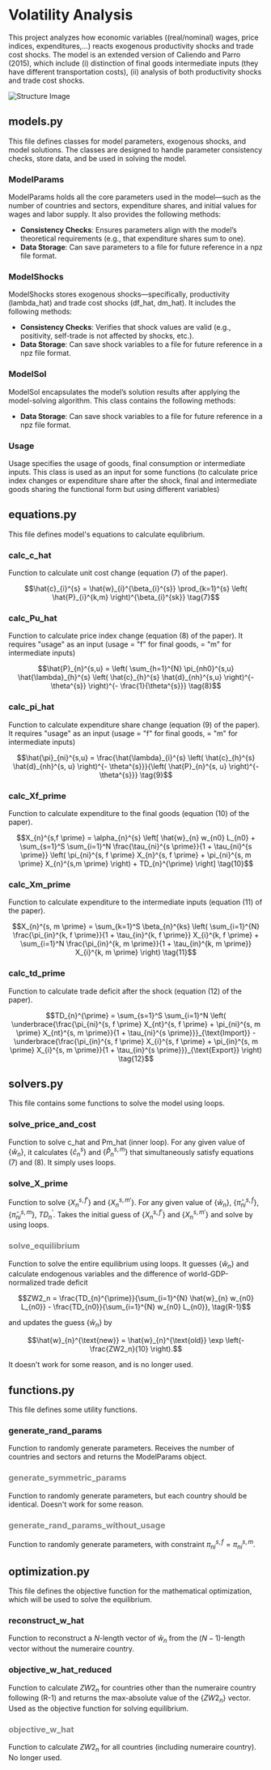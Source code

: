 # Volatility Analysis
This project analyzes how economic variables ((real/nominal) wages, price indices, expenditures,...) reacts exogenous productivity shocks and trade cost shocks. The model is an extended version of Caliendo and Parro (2015), which include (i) distinction of final goods intermediate inputs (they have different transportation costs), (ii) analysis of both productivity shocks and trade cost shocks.

![Structure Image](./figures_readme/structure.png)

## models.py
This file defines classes for model parameters, exogenous shocks, and model solutions. The classes are designed to handle parameter consistency checks, store data, and be used in solving the model.

### ModelParams
ModelParams holds all the core parameters used in the model—such as the number of countries and sectors, expenditure shares, and initial values for wages and labor supply. It also provides the following methods:
- **Consistency Checks**: Ensures parameters align with the model’s theoretical requirements (e.g., that expenditure shares sum to one).
- **Data Storage**: Can save parameters to a file for future reference in a npz file format.

### ModelShocks
ModelShocks stores exogenous shocks—specifically, productivity (lambda_hat) and trade cost shocks (df_hat, dm_hat). It includes the following methods:
- **Consistency Checks**: Verifies that shock values are valid (e.g., positivity, self-trade is not affected by shocks, etc.).
- **Data Storage**: Can save shock variables to a file for future reference in a npz file format.

### ModelSol
ModelSol encapsulates the model’s solution results after applying the model-solving algorithm. This class contains the following methods:
- **Data Storage**: Can save shock variables to a file for future reference in a npz file format.

### Usage
Usage specifies the usage of goods, final consumption or intermediate inputs. This class is used as an input for some functions (to calculate price index changes or expenditure share after the shock, final and intermediate goods sharing the functional form but using different variables)

## equations.py
This file defines model's equations to calculate equlibrium.

### calc_c_hat
Function to calculate unit cost change (equation (7) of the paper).

```math
\hat{c}_{i}^{s} = \hat{w}_{i}^{\beta_{i}^{s}} \prod_{k=1}^{s} \left( \hat{P}_{i}^{k,m} \right)^{\beta_{i}^{sk}} \tag{7}
```

### calc_Pu_hat
Function to calculate price index change (equation (8) of the paper).
It requires "usage" as an input (usage = "f" for final goods, = "m" for intermediate inputs)

```math
\hat{P}_{n}^{s,u} = \left( \sum_{h=1}^{N} \pi_{nh0}^{s,u} \hat{\lambda}_{h}^{s} \left( \hat{c}_{h}^{s} \hat{d}_{nh}^{s,u} \right)^{- \theta^{s}} \right)^{- \frac{1}{\theta^{s}}} \tag{8}
```

### calc_pi_hat
Function to calculate expenditure share change (equation (9) of the paper).
It requires "usage" as an input (usage = "f" for final goods, = "m" for intermediate inputs)

```math
\hat{\pi}_{ni}^{s,u} = \frac{\hat{\lambda}_{i}^{s} \left( \hat{c}_{h}^{s} \hat{d}_{nh}^{s, u} \right)^{- \theta^{s}}}{\left( \hat{P}_{n}^{s, u} \right)^{- \theta^{s}}} \tag{9}
```

### calc_Xf_prime
Function to calculate expenditure to the final goods (equation (10) of the paper).

```math
X_{n}^{s,f \prime} = \alpha_{n}^{s} \left[ \hat{w}_{n} w_{n0} L_{n0} + \sum_{s=1}^S \sum_{i=1}^N \frac{\tau_{ni}^{s \prime}}{1 + \tau_{ni}^{s \prime}} \left( \pi_{ni}^{s, f \prime} X_{n}^{s, f \prime} + \pi_{ni}^{s, m \prime} X_{n}^{s,m \prime} \right) + TD_{n}^{\prime} \right] \tag{10}
```

### calc_Xm_prime
Function to calculate expenditure to the intermediate inputs (equation (11) of the paper).

```math
X_{n}^{s, m \prime} = \sum_{k=1}^S \beta_{n}^{ks} \left( \sum_{i=1}^{N} \frac{\pi_{in}^{k, f \prime}}{1 + \tau_{in}^{k, f \prime}} X_{i}^{k, f \prime} + \sum_{i=1}^N \frac{\pi_{in}^{k, m \prime}}{1 + \tau_{in}^{k, m \prime}} X_{i}^{k, m \prime} \right) \tag{11}
```

### calc_td_prime
Function to calculate trade deficit after the shock (equation (12) of the paper).

```math
TD_{n}^{\prime} = \sum_{s=1}^S \sum_{i=1}^N \left( \underbrace{\frac{\pi_{ni}^{s, f \prime} X_{nt}^{s, f \prime} + \pi_{ni}^{s, m \prime} X_{nt}^{s, m \prime}}{1 + \tau_{ni}^{s \prime}}}_{\text{Import}} - \underbrace{\frac{\pi_{in}^{s, f \prime} X_{i}^{s, f \prime} + \pi_{in}^{s, m \prime} X_{i}^{s, m \prime}}{1 + \tau_{in}^{s \prime}}}_{\text{Export}} \right) \tag{12}
```

## solvers.py
This file contains some functions to solve the model using loops.

### solve_price_and_cost
Function to solve c_hat and Pm_hat (inner loop). For any given value of $\{\hat{w}_n\}$, it calculates $\{\hat{c}_{n}^{s}\}$ and $\{\hat{P}_{n}^{s,m}\}$ that simultaneously satisfy equations (7) and (8). It simply uses loops.

### solve_X_prime
Function to solve $\{X_{n}^{s, f \prime}\}$ and $\{X_{n}^{s, m \prime}\}$. For any given value of $\{\hat{w}_n\}$, $\{\hat{\pi}_{ni}^{s, f}\}$, $\{\hat{\pi}_{ni}^{s, m}\}$, $TD_{n}^{\prime}$. Takes the initial guess of $\{X_{n}^{s, f \prime}\}$ and $\{X_{n}^{s, m \prime}\}$ and solve by using loops.

### <span style="color: grey; ">solve_equilibrium</span>
Function to solve the entire equilibrium using loops. It guesses $\{\hat{w}_n\}$ and calculate endogenous variables and the difference of world-GDP-normalized trade deficit

```math
ZW2_n = \frac{TD_{n}^{\prime}}{\sum_{i=1}^{N} \hat{w}_{n} w_{n0} L_{n0}} - \frac{TD_{n0}}{\sum_{i=1}^{N} w_{n0} L_{n0}}, \tag{R-1}
```

and updates the guess $\{\hat{w}_n\}$ by

```math
\hat{w}_{n}^{\text{new}} = \hat{w}_{n}^{\text{old}} \exp \left(-\frac{ZW2_n}{10} \right).
```

It doesn't work for some reason, and is no longer used.

## functions.py
This file defines some utility functions.

### generate_rand_params
Function to randomly generate parameters. Receives the number of countries and sectors and returns the ModelParams object.

### <span style="color: grey; ">generate_symmetric_params</span>
Function to randomly generate parameters, but each country should be identical. Doesn't work for some reason.

### <span style="color: grey; ">generate_rand_params_without_usage</span>
Function to randomly generate parameters, with constraint $\pi_{ni}^{s,f} = \pi_{ni}^{s,m}$.

## optimization.py
This file defines the objective function for the mathematical optimization, which will be used to solve the equilibrium.

### reconstruct_w_hat
Function to reconstruct a $N$-length vector of $\hat{w}_{n}$ from the $(N-1)$-length vector without the numeraire country.

### objective_w_hat_reduced
Function to calculate $ZW2_n$ for countries other than the numeraire country following (R-1) and returns the max-absolute value of the $\{ZW2_n\}$ vector. Used as the objective function for solving equilibrium.

### <span style="color: grey; ">objective_w_hat</span>
Function to calculate $ZW2_n$ for all countries (including numeraire country). No longer used.

